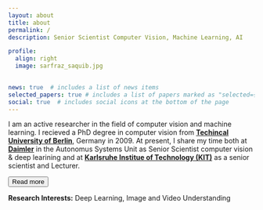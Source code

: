 ```yaml
---
layout: about
title: about
permalink: /
description: Senior Scientist Computer Vision, Machine Learning, AI

profile:
  align: right
  image: sarfraz_saquib.jpg
  

news: true  # includes a list of news items
selected_papers: true # includes a list of papers marked as "selected={true}"
social: true  # includes social icons at the bottom of the page
---
```

<style>
#more {display: none;}
</style>

<p>I am an active researcher in the field of computer vision and machine learning. I recieved a PhD degree in computer vision from  <a href="https://www.tu.berlin/en/" target="_blank"><b>Techincal University of Berlin</b></a>, Germany in 2009. At present, I share my time both at <a href="https://www.daimler-tss.com/en/" target="_blank"><b>Daimler</b></a> in the Autonomus Systems Unit as Senior Scientist computer vision & deep learining and at <a href="https://cvhci.anthropomatik.kit.edu/" target="_blank"><b>Karlsruhe Institue of Technology (KIT)</b></a> as a senior scientist and Lecturer<span id="dots">.</span><span id="more"> At Daimler, my responsibilities include setting/innovate the strategic computer vision related projects for ADAS and smart factory. At the CV-HCI lab KIT, I am the team lead for the work in the direction of perception of people for HCI & surveillance related applications and also member of several related funded projects. Before moving to KIT I served as an assistant professor (From 2009 till 2012) at the Electrical Engineering department of <a href="https://lahore.comsats.edu.pk/About_CIIT.aspx" target="_blank"><b>COMSATS Institute of Technology</b></a> in Lahore, Pakistan. There I founded and directed the Computer Vision Research Group.</span></p>
<button onclick="myFunction()" id="myBtn">Read more</button>

<b>Research Interests:</b> Deep Learning, Image and Video Understanding

<script>
function myFunction() {
  var dots = document.getElementById("dots");
  var moreText = document.getElementById("more");
  var btnText = document.getElementById("myBtn");

  if (dots.style.display === "none") {
    dots.style.display = "inline";
    btnText.innerHTML = "Read more"; 
    moreText.style.display = "none";
  } else {
    dots.style.display = "none";
    btnText.innerHTML = "Read less"; 
    moreText.style.display = "inline";
  }
}
</script>

